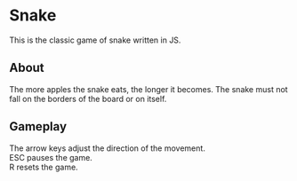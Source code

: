 # Snake

  This is the classic game of snake written in JS.

## About  

The more apples the snake eats, the longer it becomes. The snake must not fall on the borders of the board or on itself.

## Gameplay  

The arrow keys adjust the direction of the movement.  
ESC pauses the game.  
R resets the game.